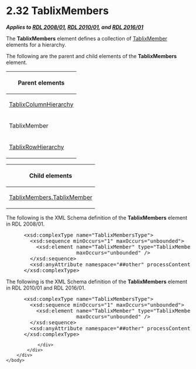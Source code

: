 <html dir="LTR" xmlns:mshelp="http://msdn.microsoft.com/mshelp" xmlns:ddue="http://ddue.schemas.microsoft.com/authoring/2003/5" xmlns:xlink="http://www.w3.org/1999/xlink" xmlns:tool="http://www.microsoft.com/tooltip">
    <head>
        <meta http-equiv="Content-Type" content="text/html; CHARSET=utf-8"></meta>
        <meta name="save" content="history"></meta>
        <title>2.32 TablixMembers</title>
        <xml>
            <mshelp:toctitle title="2.32 TablixMembers"></mshelp:toctitle>
            <mshelp:rltitle title="[MS-RDL]: TablixMembers"></mshelp:rltitle>
            <mshelp:keyword index="A" term="1531211e-bbb1-4ef0-b5a4-d8e4c08a6e4c"></mshelp:keyword>
            <mshelp:attr name="DCSext.ContentType" value="open specification"></mshelp:attr>
            <mshelp:attr name="AssetID" value="1531211e-bbb1-4ef0-b5a4-d8e4c08a6e4c"></mshelp:attr>
            <mshelp:attr name="TopicType" value="kbRef"></mshelp:attr>
            <mshelp:attr name="DCSext.Title" value="[MS-RDL]: TablixMembers" />
        </xml>
    </head>
    <body>
        <div id="header">
            <h1 class="heading">2.32 TablixMembers</h1>
        </div>
        <div id="mainSection">
            <div id="mainBody">
                <div id="allHistory" class="saveHistory"></div>
                <div id="sectionSection0" class="section" name="collapseableSection">
                    

<p><b><i>Applies to </i></b><a href="1e855f94-4617-47e4-b89e-0856c6cb420f.html"><b><i>RDL 2008/01</i></b></a><b><i>,
</i></b><a href="3428e690-a348-4ec7-8a6a-8efb42d2cdee.html"><b><i>RDL 2010/01</i></b></a><b><i>,
and </i></b><a href="52ce3983-2bfc-4e72-9359-42aaf5fe4509.html"><b><i>RDL 2016/01</i></b></a></p>

<p>The <b>TablixMembers</b> element defines a collection of <a href="1d8a9691-b173-4e24-9ea9-1f486bc824fd.html">TablixMember</a> elements for
a hierarchy.</p>

<p>The following are the parent and child elements of the <b>TablixMembers</b>
element.</p>

<table>
 <thead>
  <tr>
   <th>
   <p>Parent elements</p>
   </th>
  </tr>
 </thead>
 <tr>
  <td>
  <p><a href="4f5c9261-6652-41b2-81cc-3f6423ce0dbb.html">TablixColumnHierarchy</a></p>
  </td>
 </tr>
 <tr>
  <td>
  <p>TablixMember</p>
  </td>
 </tr>
 <tr>
  <td>
  <p><a href="08a188d7-05bd-43b8-8d23-11568db8949b.html">TablixRowHierarchy</a></p>
  </td>
 </tr>
</table>

<p> </p>

<table>
 <thead>
  <tr>
   <th>
   <p>Child elements</p>
   </th>
  </tr>
 </thead>
 <tr>
  <td>
  <p><a href="fe6767aa-284d-456a-b966-842c78346c39.html">TablixMembers.TablixMember</a>
  </p>
  </td>
 </tr>
</table>

<p>The following is the XML Schema definition of the <b>TablixMembers</b>
element in RDL 2008/01.</p>

<dl>
<dd>
<div><pre> &lt;xsd:complexType name=&quot;TablixMembersType&quot;&gt;
   &lt;xsd:sequence minOccurs=&quot;1&quot; maxOccurs=&quot;unbounded&quot;&gt;
     &lt;xsd:element name=&quot;TablixMember&quot; type=&quot;TablixMemberType&quot; minOccurs=&quot;1&quot; 
                  maxOccurs=&quot;unbounded&quot; /&gt;
   &lt;/xsd:sequence&gt;
   &lt;xsd:anyAttribute namespace=&quot;##other&quot; processContents=&quot;skip&quot; /&gt;
 &lt;/xsd:complexType&gt;
</pre></div>
</dd></dl>

<p>The following is the XML Schema definition of the <b>TablixMembers</b>
element in RDL 2010/01 and RDL 2016/01.</p>

<dl>
<dd>
<div><pre> &lt;xsd:complexType name=&quot;TablixMembersType&quot;&gt;
   &lt;xsd:sequence minOccurs=&quot;1&quot; maxOccurs=&quot;unbounded&quot;&gt;
     &lt;xsd:element name=&quot;TablixMember&quot; type=&quot;TablixMemberType&quot; minOccurs=&quot;1&quot; 
                  maxOccurs=&quot;unbounded&quot; /&gt;
   &lt;/xsd:sequence&gt;
   &lt;xsd:anyAttribute namespace=&quot;##other&quot; processContents=&quot;lax&quot; /&gt;
 &lt;/xsd:complexType&gt;
</pre></div>
</dd></dl>


                </div>
            </div>
        </div>
    </body>
</html>